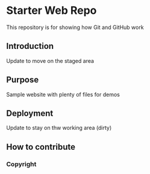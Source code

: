 # Starter Web Repo

This repository is for showing how Git and GitHub work

## Introduction

Update to move on the staged area

## Purpose

Sample website with plenty of files for demos

## Deployment

Update to stay on thw working area (dirty)

## How to contribute

### Copyright